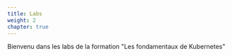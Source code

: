 ```yaml
---
title: Labs 
weight: 2 
chapter: true
---
```


Bienvenu dans les labs de la formation "Les fondamentaux de Kubernetes"
